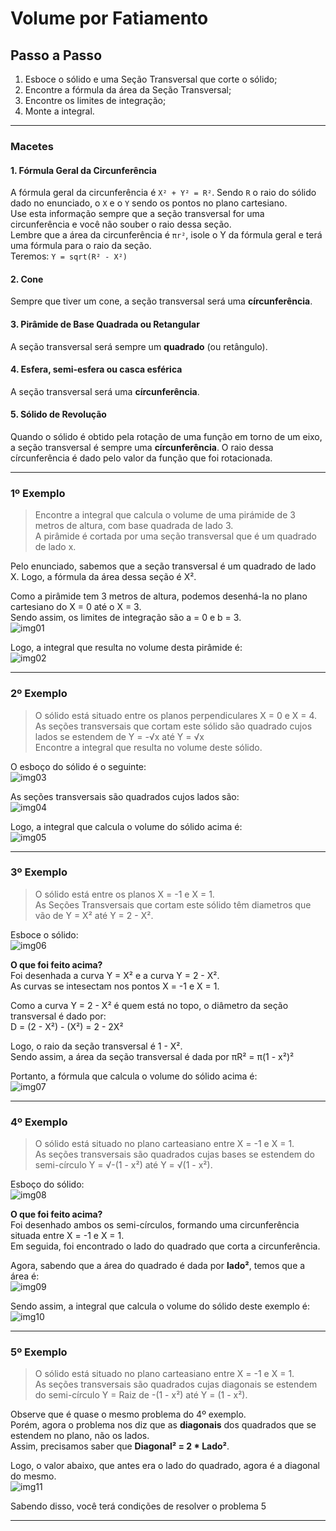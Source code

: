 # Volume por Fatiamento

## Passo a Passo
1. Esboce o sólido e uma Seção Transversal que corte o sólido;
2. Encontre a fórmula da área da Seção Transversal;
3. Encontre os limites de integração;
4. Monte a integral.

---
### Macetes
#### 1. Fórmula Geral da Circunferência
A fórmula geral da circunferência é `X² + Y² = R²`. Sendo `R` o raio do sólido dado no enunciado, o `X` e o `Y` sendo os pontos no plano cartesiano.<br>
Use esta informação sempre que a seção transversal for uma circunferência e você não souber o raio dessa seção.<br>
Lembre que a área da circunferência é `πr²`, isole o Y da fórmula geral e terá uma fórmula para o raio da seção.<br>
Teremos: `Y = sqrt(R² - X²)`<br>

#### 2. Cone
Sempre que tiver um cone, a seção transversal será uma **círcunferência**. 

#### 3. Pirâmide de Base Quadrada ou Retangular
A seção transversal será sempre um **quadrado** (ou retângulo).

#### 4. Esfera, semi-esfera ou casca esférica
A seção transversal será uma **círcunferência**.

#### 5. Sólido de Revolução
Quando o sólido é obtido pela rotação de uma função em torno de um eixo, a seção transversal é sempre uma **círcunferência**. O raio dessa círcunferência é dado pelo valor da função que foi rotacionada.

---
### 1º Exemplo
> Encontre a integral que calcula o volume de uma pirámide de 3 metros de altura, com base quadrada de lado 3.<br>
> A pirâmide é cortada por uma seção transversal que é um quadrado de lado x.

Pelo enunciado, sabemos que a seção transversal é um quadrado de lado X. Logo, a fórmula da área dessa seção é X².<br>

Como a pirâmide tem 3 metros de altura, podemos desenhá-la no plano cartesiano do X = 0 até o X = 3.<br>
Sendo assim, os limites de integração são a = 0 e b = 3.<br>
![img01](https://github.com/joao-pedro-angelo/AventurasPi/blob/main/imgs/220801.png)


Logo, a integral que resulta no volume desta pirâmide é:<br>
![img02](https://github.com/joao-pedro-angelo/AventurasPi/blob/main/imgs/220802.png)

---
### 2º Exemplo
> O sólido está situado entre os planos perpendiculares X = 0 e X = 4.<br>
> As seções transversais que cortam este sólido são quadrado cujos lados se estendem de Y = -√x até Y = √x<br>
> Encontre a integral que resulta no volume deste sólido.

O esboço do sólido é o seguinte:<br>
![img03](https://github.com/joao-pedro-angelo/AventurasPi/blob/main/imgs/220803.png)

As seções transversais são quadrados cujos lados são:<br>
![img04](https://github.com/joao-pedro-angelo/AventurasPi/blob/main/imgs/230801.jpg)

Logo, a integral que calcula o volume do sólido acima é:<br>
![img05](https://github.com/joao-pedro-angelo/AventurasPi/blob/main/imgs/000.png)

---
### 3º Exemplo
> O sólido está entre os planos X = -1 e X = 1.<br>
> As Seções Transversais que cortam este sólido têm diametros que vão de Y = X² até Y = 2 - X².

Esboce o sólido: <br>
![img06](https://github.com/joao-pedro-angelo/AventurasPi/blob/main/imgs/220804.png)

**O que foi feito acima?**<br>
Foi desenhada a curva Y = X² e a curva Y = 2 - X².<br>
As curvas se intesectam nos pontos X = -1 e X = 1.<br>

Como a curva Y = 2 - X² é quem está no topo, o diâmetro da seção transversal é dado por:<br>
D = (2 - X²) - (X²) = 2 - 2X²<br>

Logo, o raio da seção transversal é 1 - X².<br>
Sendo assim, a área da seção transversal é dada por πR² = π(1 - x²)²<br>

Portanto, a fórmula que calcula o volume do sólido acima é:<br>
![img07](https://github.com/joao-pedro-angelo/AventurasPi/blob/main/imgs/230805.png)

---
### 4º Exemplo
> O sólido está situado no plano carteasiano entre X = -1 e X = 1.<br>
> As seções transversais são quadrados cujas bases se estendem do semi-círculo Y = √-(1 - x²) até Y = √(1 - x²).<br>

Esboço do sólido: <br>
![img08](https://github.com/joao-pedro-angelo/AventurasPi/blob/main/imgs/220805.png)

**O que foi feito acima?**<br>
Foi desenhado ambos os semi-círculos, formando uma circunferência situada entre X = -1 e X = 1.<br>
Em seguida, foi encontrado o lado do quadrado que corta a circunferência.<br>

Agora, sabendo que a área do quadrado é dada por **lado²**, temos que a área é:<br>
![img09](https://github.com/joao-pedro-angelo/AventurasPi/blob/main/imgs/230803.jpg)

Sendo assim, a integral que calcula o volume do sólido deste exemplo é:<br>
![img10](https://github.com/joao-pedro-angelo/AventurasPi/blob/main/imgs/230806.png)

---
### 5º Exemplo
> O sólido está situado no plano carteasiano entre X = -1 e X = 1.<br>
> As seções transversais são quadrados cujas diagonais se estendem do semi-círculo Y = Raiz de -(1 - x²) até Y = (1 - x²).<br>

Observe que é quase o mesmo problema do 4º exemplo.<br>
Porém, agora o problema nos diz que as **diagonais** dos quadrados que se estendem no plano, não os lados.<br>
Assim, precisamos saber que **Diagonal² = 2 * Lado²**.

Logo, o valor abaixo, que antes era o lado do quadrado, agora é a diagonal do mesmo.<br>
![img11](https://github.com/joao-pedro-angelo/AventurasPi/blob/main/imgs/230802.jpg)

Sabendo disso, você terá condições de resolver o problema 5

---
